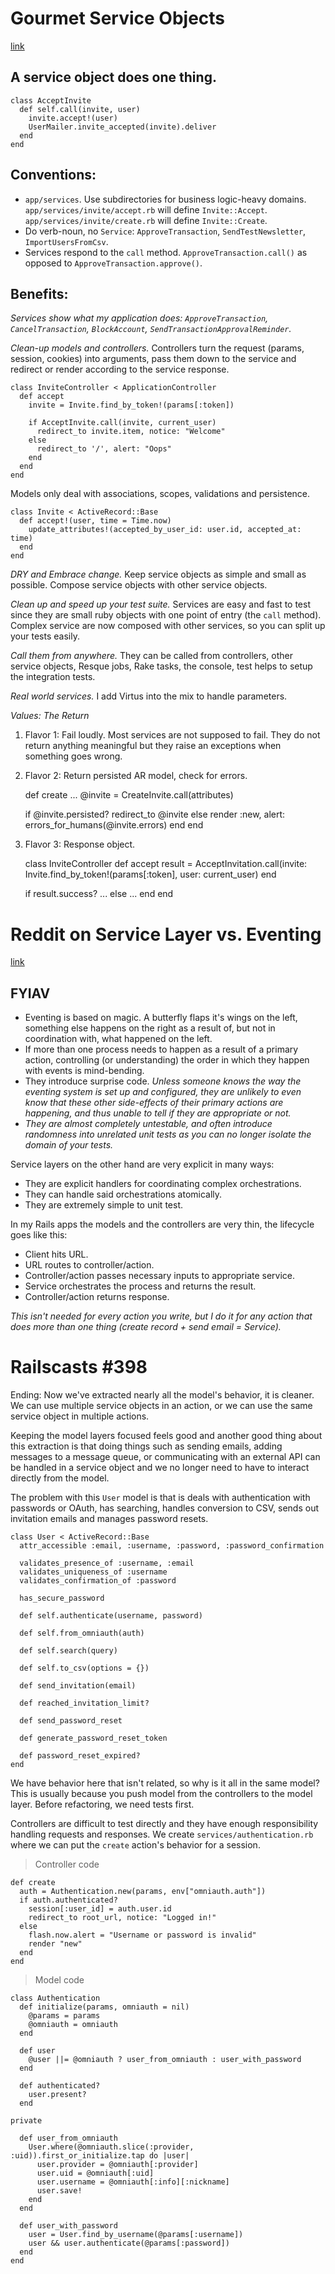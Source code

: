 # Gourmet Service Objects
[link](http://brewhouse.io/blog/2014/04/30/gourmet-service-objects.html)

## A service object does one thing.

    class AcceptInvite
      def self.call(invite, user)
        invite.accept!(user)
        UserMailer.invite_accepted(invite).deliver
      end
    end

## Conventions:

- `app/services`. Use subdirectories for business logic-heavy domains. `app/services/invite/accept.rb` will define `Invite::Accept`. `app/services/invite/create.rb` will define `Invite::Create`.
- Do verb-noun, no `Service`: `ApproveTransaction`, `SendTestNewsletter`, `ImportUsersFromCsv`.
- Services respond to the `call` method.  `ApproveTransaction.call()` as opposed to `ApproveTransaction.approve()`.

## Benefits:

*Services show what my application does: `ApproveTransaction`, `CancelTransaction`, `BlockAccount`, `SendTransactionApprovalReminder`.*

*Clean-up models and controllers.* Controllers turn the request (params, session, cookies) into arguments, pass them down to the service and redirect or render according to the service response.

    class InviteController < ApplicationController
      def accept
        invite = Invite.find_by_token!(params[:token])

        if AcceptInvite.call(invite, current_user)
          redirect_to invite.item, notice: "Welcome"
        else
          redirect_to '/', alert: "Oops"
        end
      end
    end

Models only deal with associations, scopes, validations and persistence.

    class Invite < ActiveRecord::Base
      def accept!(user, time = Time.now)
        update_attributes!(accepted_by_user_id: user.id, accepted_at: time)
      end
    end

*DRY and Embrace change.* Keep service objects as simple and small as possible. Compose service objects with other service objects.

*Clean up and speed up your test suite.* Services are easy and fast to test since they are small ruby objects with one point of entry (the `call` method). Complex service are now composed with other services, so you can split up your tests easily.

*Call them from anywhere.* They can be called from controllers, other service objects, Resque jobs, Rake tasks, the console, test helps to setup the integration tests.

*Real world services.* I add Virtus into the mix to handle parameters.

[TODO]: THIS_PART

*Values: The Return*

1. Flavor 1: Fail loudly. Most services are not supposed to fail. They do not return anything meaningful but they raise an exceptions when something goes wrong.
2. Flavor 2: Return persisted AR model, check for errors.

    def create
      ...
      @invite = CreateInvite.call(attributes)

      if @invite.persisted?
        redirect_to @invite
      else
        render :new, alert: errors_for_humans(@invite.errors)
      end
    end

3. Flavor 3: Response object.

    class InviteController
      def accept
        result = AcceptInvitation.call(invite: Invite.find_by_token!(params[:token], user: current_user)
      end

      if result.success?
        ...
      else
        ...
      end
    end

# Reddit on Service Layer vs. Eventing
[link](http://www.reddit.com/r/rails/comments/1xfnan/skinny_rails_controllers/)

## FYIAV

- Eventing is based on magic. A butterfly flaps it's wings on the left, something else happens on the right as a result of, but not in coordination with, what happened on the left.
- If more than one process needs to happen as a result of a primary action, controlling (or understanding) the order in which they happen with events is mind-bending.
- They introduce surprise code. *Unless someone knows the way the eventing system is set up and configured, they are unlikely to even know that these other side-effects of their primary actions are happening, and thus unable to tell if they are appropriate or not.*
- *They are almost completely untestable, and often introduce randomness into unrelated unit tests as you can no longer isolate the domain of your tests.*

Service layers on the other hand are very explicit in many ways:

- They are explicit handlers for coordinating complex orchestrations.
- They can handle said orchestrations atomically.
- They are extremely simple to unit test.

In my Rails apps the models and the controllers are very thin, the lifecycle goes like this:

- Client hits URL.
- URL routes to controller/action.
- Controller/action passes necessary inputs to appropriate service.
- Service orchestrates the process and returns the result.
- Controller/action returns response.

*This isn't needed for every action you write, but I do it for any action that does more than one thing (create record + send email = Service).*

# Railscasts #398

Ending:  Now we've extracted nearly all the model's behavior, it is cleaner. We can use multiple service objects in an action, or we can use the same service object in multiple actions.

Keeping the model layers focused feels good and another good thing about this extraction is that doing things such as sending emails, adding messages to a message queue, or communicating with an external API can be handled in a service object and we no longer need to have to interact directly from the model.

The problem with this `User` model is that is deals with authentication with passwords or OAuth, has searching, handles conversion to CSV, sends out invitation emails and manages password resets.

    class User < ActiveRecord::Base
      attr_accessible :email, :username, :password, :password_confirmation

      validates_presence_of :username, :email
      validates_uniqueness_of :username
      validates_confirmation_of :password

      has_secure_password

      def self.authenticate(username, password)

      def self.from_omniauth(auth)

      def self.search(query)

      def self.to_csv(options = {})

      def send_invitation(email)

      def reached_invitation_limit?

      def send_password_reset

      def generate_password_reset_token

      def password_reset_expired?
    end

We have behavior here that isn't related, so why is it all in the same model? This is usually because you push model from the controllers to the model layer. Before refactoring, we need tests first.

Controllers are difficult to test directly and they have enough responsibility handling requests and responses. We create `services/authentication.rb` where we can put the `create` action's behavior for a session.

> Controller code

    def create
      auth = Authentication.new(params, env["omniauth.auth"])
      if auth.authenticated?
        session[:user_id] = auth.user.id
        redirect_to root_url, notice: "Logged in!"
      else
        flash.now.alert = "Username or password is invalid"
        render "new"
      end
    end

> Model code

    class Authentication
      def initialize(params, omniauth = nil)
        @params = params
        @omniauth = omniauth
      end

      def user
        @user ||= @omniauth ? user_from_omniauth : user_with_password
      end

      def authenticated?
        user.present?
      end

    private

      def user_from_omniauth
        User.where(@omniauth.slice(:provider, :uid)).first_or_initialize.tap do |user|
          user.provider = @omniauth[:provider]
          user.uid = @omniauth[:uid]
          user.username = @omniauth[:info][:nickname]
          user.save!
        end
      end

      def user_with_password
        user = User.find_by_username(@params[:username])
        user && user.authenticate(@params[:password])
      end
    end

